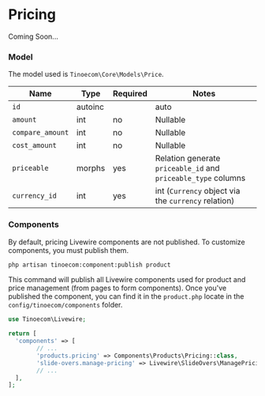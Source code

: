 # Pricing

Coming Soon...


### Model

The model used is `Tinoecom\Core\Models\Price`.

| Name             | Type    | Required | Notes                                                         |
|------------------|---------|----------|---------------------------------------------------------------|
| `id`             | autoinc |          | auto                                                          |
| `amount`         | int     | no       | Nullable                                                      |
| `compare_amount` | int     | no       | Nullable                                                      |
| `cost_amount`    | int     | no       | Nullable                                                      |
| `priceable`      | morphs  | yes      | Relation generate `priceable_id` and `priceable_type` columns |
| `currency_id`    | int     | yes      | int (`Currency` object via the `currency` relation)           |


### Components

By default, pricing Livewire components are not published. To customize components, you must publish them.

```bash
php artisan tinoecom:component:publish product
```

This command will publish all Livewire components used for product and price management (from pages to form components).
Once you've published the component, you can find it in the `product.php` locate in the `config/tinoecom/components` folder.
```php
use Tinoecom\Livewire;

return [
  'components' => [
        // ...
        'products.pricing' => Components\Products\Pricing::class,
        'slide-overs.manage-pricing' => Livewire\SlideOvers\ManagePricing::class,
        // ...
  ],
];
```
